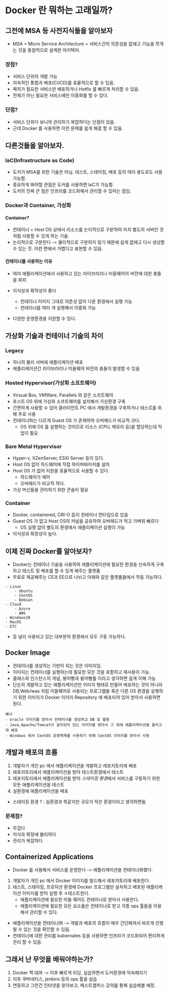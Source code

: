 # Docker 란 뭐하는 고래일까?
## 그전에 MSA 등 사전지식들을 알아보자
- MSA = Micro Service Architecture = 서비스간의 의존성을 없애고 기능을 쪼개는 것을 중점적으로 설계한 아키텍처.
### 장점?
- 서비스 단위의 개발 가능
- 지속적인 통합과 배포(CI/CD)를 효율적으로 할 수 있음.
- 패치가 필요한 서비스만 배포하거나 Hotfix 를 빠르게 처리할 수 있음.
- 전체가 아닌 필요한 서비스에만 이중화를 할 수 있다.

### 단점?
- 서비스 단위다 보니까 관리하기 복잡하다는 단점이 있음.
- 근데 Docker 를 사용하면 이런 문제를 쉽게 해결 할 수 있음.

## 다른것들을 알아보자.
### laC(Infrastructure as Code)
- 도커가 MSA를 위한 기술은 아님. 테스트, 스테이징, 배포 등의 여러 용도로도 사용 가능함.
- 중요하게 봐야할 관점은 도커를 사용하면 laC가 가능함.
- 도커의 진짜 큰 힘은 인프라를 코드화해서 관리할 수 있따는 점임.

### Docker과 Container, 가상화
#### Container?
- 컨테이너 = Host OS 상에서 리소스를 논리적으로 구분하여 마치 별도의 서버인 것 처럼 사용할 수 있게 하는 기술.
- 논리적으로 구분한다 -> 물리적으로 구분하지 않기 때문에 쉽게 없애고 다시 생성할 수 있는 것. 이런 면에서 가볍다고 표현할 수 있음.

#### 컨테이너를 사용하는 이유
- 여러 애플리케이션에서 사용하고 있는 라이브러리나 미들웨어의 버전에 대한 충돌을 회피
- 이식성과 확작성이 좋다
    - 컨테이너 이미지 그대로 의존성 없이 다른 환경에서 실행 가능
    - 컨테이너를 여러 개 실행해서 이중화 가능

- 다양한 운영환경을 지원할 수 있다.

## 가상화 기술과 컨테이너 기술의 차이
### Legacy
- 하나의 물리 서버에 애플리케이션 배포
- 애플리케이션간 라이브러리나 미들웨어 버전의 충돌이 발생할 수 있음
### Hosted Hypervisor(가상화 소프트웨어)
- Virsual Box, VMWare, Parallels 와 같은 소프트웨어
- 호스트 OS 위에 가상화 소프트웨어를 설치해서 가상환경 구축
- 간편하게 사용할 수 있어 클라이언트 PC 에서 개발환경을 구축하거나 테스르를 위해 주로 사용
- 컨테이너와는 다르게 Guest OS 가 존재하여 오버헤드가 비교적 크다.
    - OS 위에 OS 를 실행하는 것이므로 리소스 (CPU, 메모리 등)을 할당하는데 작업이 필요

### Bare Metal Hypervisor
- Hyper-v, XZenServer, ESXI Server 등이 있다.
- Host OS 없이 하드웨어에 직접 하이퍼바이저를 설치
- Host OS 가 없어 지원을 효율적으로 사용할 수 있다.
    - 하드웨어가 제어
    - 오버헤드가 비교적 적다.
- 가상 머신들을 관리하기 위한 콘솔이 필요

### Container
- Docker, containered, CRI-O 등이 컨테이너 런타임으로 있음
- Guest OS 가 없고 Host OS의 커널을 공유하여 오버헤드가 적고 가벼워 빠르다
    - OS 실행 없이 별도의 환경에서 애플리케이션 실행이 가능
- 이식성과 확장성이 높다.

## 이제 진짜 Docker를 알아보자?
- Docker는 컨테이너 기술을 사용하여 애플리케이션에 필요한 환경을 신속하게 구축하고 테스트 및 배포를 할 수 있게 해주는 플랫폼
- 무료로 제공해주는 CE과 EE으로 나뉘고 아래와 같은 플랫폼들에서 작동 가능하다.
```
- Linux
    - Ubuntu
    - CentOS
    - Debian
- Cloud
    - Azure
    - AWS
- Windows10
- MacOS
- ETC
```
- 등 널리 사용되고 있는 대부분의 환경에서 모두 구동 가능하다.

## Docker Image
- 컨테이너를 생성하는 기반이 되는 것은 이미지임.
- 이미지는 컨테이너를 실행하는데 필요한 모든 것을 포함하고 재사용이 가능.
- 클래스와 인스턴스의 개념, 붕어빵과 붕어빵틀 이라고 생각하면 쉽게 이해 가능
- 단순히 개발하고 있는 애플리케이션만 이미지 형태로 만들어 배포하는 것이 아니라 DB,Web/was 처럼 미들웨어로 사용되는 프로그램들 혹은 다른 OS 환경을 실행하기 위한 이미지가 Docker 이미지 Repository 에 배포되어 있어 받아서 사용하면 된다.
```
예시
- oracle 이미지를 받아서 컨테이너를 생성하고 DB 로 활용
- Java,Apache/Tomcat이 설치되어 있는 이미지를 받아서 그 위에 애플리케이션을 올리고 재 배포
- Windows 에서 CentOS 운영체제를 사용하기 위해 CentOS 이미지를 받아서 사용
```

## 개발과 배포의 흐름
1. 개발자가 개인 pc 에서 애플리케이션을 개발하고 레포지토리에 배포
2. 래포지토리에서 애플리케이션을 받아 테스트환경에서 테스트
3. 레포지토리에서 애플리케이션을 받아 *스테이징 환경*에서 서비스를 구동하기 위한 모든 애플리케이션을 테스트
4. 실환경에 애플리케이션을 배포
- 스테이징 환경 ? : 실환경과 똑같지만 규모가 작은 환경이라고 생각하면됨

### 문제점?
- 무겁다
- 이식과 확장에 불리하다
- 관리가 복잡하다

## Containerized Applications
- Docker 를 사용해서 서비스를 운영한다 -> 애플리케이션을 컨테이너화했다.
1. 개발자가 개인 pc 에서 Docker 이미지를 빌드해서 레포지토리에 배포한다.
2. 테스트, 스테이징, 프로덕션 환경에 Docker 프로그램만 설치하고 배포된 애플리케이션 이미지를 받아 실행 후 ㅊ테스트한다.
    - 애플리케이션에 필요한 미들 웨어도 컨테이너로 받아서 사용한다.
    - 애플리케이션에 필요한 모든 요소들은 컨테이너로 받고 각종 ops 툴들을 이용해서 관리할 수 있다.

- 애플리케이션을 컨테이너화 -> 개발과 배포의 흐름이 매우 간단해져서 바르게 진행될 수 있는 것을 확인할 수 있음.
- 컨테이너에 대한 관리를 kubernates 등을 사용하면 인프라가 코드화되어 편리하게 관리 할 수 있음.

## 그래서 난 무엇을 배워야하는가?
1. Docker 책 대여 -> 이후 빠르게 리딩, 실습하면서 도커환경에 익숙해지기
2. 이후 쿠버네티스, jenkins 등의 ops 툴을 실습
3. 연동하고 그런건 인터넷을 찾아보고, 패스트캠퍼스 강의를 통해 실습해볼 예정. 